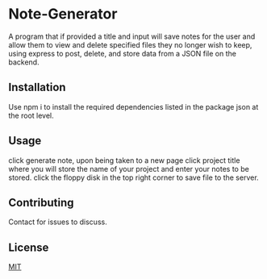 # Note-Generator

A program that if provided a title and input will save notes for the user and allow them to view and delete specified files they no longer wish to keep, using express to post, delete, and store data from a JSON file on the backend. 

## Installation

Use npm i to install the required dependencies listed in the package json at the root level. 

## Usage

click generate note, upon being taken to a new page click project title where you will store the name of your project and enter your notes to be stored. click the floppy disk in the top right corner to save file to the server. 

## Contributing 
Contact for issues to discuss. 

## License
[MIT](https://choosealicense.com/licenses/mit/)